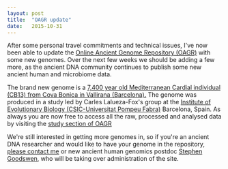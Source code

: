 ```yaml
---
layout: post
title:  "OAGR update"
date:   2015-10-31
---
```


<p class="intro"><span class="dropcap">A</span>fter some personal travel commitments and technical issues, I've now been able to update the <a href="https://www.oagr.org.au"> Online Ancient Genome Repository (OAGR)</a> with some new genomes. Over the next few weeks we should be adding a few more, as the ancient DNA community continues to publish some new ancient human and microbiome data.</p> 

The brand new genome is a <a href="http://mbe.oxfordjournals.org/content/early/2015/09/02/molbev.msv181"> 7,400 year old Mediterranean Cardial individual (CB13) from Cova Bonica in Vallirana (Barcelona).</a> The genome was produced in a study led by Carles Lalueza-Fox's group at the <a href="http://www.ibe.upf-csic.es">Institute of Evolutionary Biology (CSIC-Universitat Pompeu Fabra)</a> Barcelona, Spain. As always you are now free to access all the raw, processed and analysed data by visiting the <a href="https://www.oagr.org.au/public_data"> study section of OAGR</a>

We're still interested in getting more genomes in, so if you're an ancient DNA researcher and would like to have your genome in the repository,
<a href="mailto:jimmy.breen@adelaide.edu.au">please contact me</a> or new ancient human genomics postdoc <a
href="mailto:stephen.goodswen@adelaide.edu.au"> Stephen Goodswen</a>, who will be taking over administration of the site.

